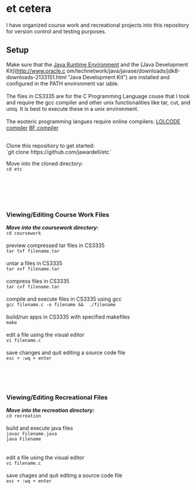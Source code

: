 # et cetera

I have organized course work and recreational projects into this repository for version control and testing purposes.

## Setup
Make sure that the [Java Runtime Environment](https://java.com/en/ "Java Runtime Environment") and the [Java Development Kit](http://www.oracle.c    om/technetwork/java/javase/downloads/jdk8-downloads-2133151.html "Java Development Kit") are installed and configured in the PATH environment var    iable.
<br><br>
The files in CS3335 are for the C Programming Language couse that I took and require the gcc compiler and other unix functionalities like tar, cut, and uniq. It is best to execute these in a unix environment. 
<br><br>
The esoteric programming langues require online compilers: 
[LOLCODE compiler](https://repl.it/repls/FuzzyLowestServerapplication"LOLCODE")
[BF compiler](http://copy.sh/brainfuck/"brainfuck")

<br>
Clone this repositiory to get started:<br>
`git clone https://github.com/jawardell/etc`
<br>

Move into the cloned directory: <br>
`cd etc`

<br><br><br><br>


### Viewing/Editing Course Work Files
***Move into the coursework directory:***<br>
`cd coursework`
<br><br>
preview compressed tar files in CS3335<br>
`tar tvf filename.tar`
<br><br>
untar a files in CS3335<br>
`tar xvf filename.tar`
<br><br>
compress files in CS3335<br>
`tar cvf filename.tar`
<br><br>
compile and execute files in CS3335 using gcc<br>
`gcc filename.c -o filename &&  ./filename`
<br><br>
build/run apps in CS3335 with specified makefiles<br>
`make`
<br><br>
edit a file using the visual editor<br>
`vi filename.c`
<br><br>
save changes and quit editing a source code file<br>
`esc + :wq + enter`

<br><br><br>




### Viewing/Editing Recreational Files
***Move into the recreation directory:***<br>
`cd recreation`
<br><br>
build and execute java files<br>
`javac Filename.java`<br>
`java Filename`<br>
<br><br>
edit a file using the visual editor<br>
`vi filename.c`
<br><br>
save chages and quit editing a source code file<br>
`esc + :wq + enter`
<br><br><br>
